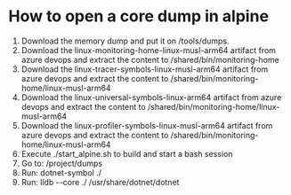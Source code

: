 How to open a core dump in alpine
=================================

1. Download the memory dump and put it on <home>/tools/dumps.
2. Download the linux-monitoring-home-linux-musl-arm64 artifact from azure devops and extract the content to <home>/shared/bin/monitoring-home
3. Download the linux-tracer-symbols-linux-musl-arm64 artifact from azure devops and extract the content to <home>/shared/bin/monitoring-home/linux-musl-arm64
4. Download the linux-universal-symbols-linux-arm64 artifact from azure devops and extract the content to <home>/shared/bin/monitoring-home/linux-musl-arm64
5. Download the linux-profiler-symbols-linux-musl-arm64 artifact from azure devops and extract the content to <home>/shared/bin/monitoring-home/linux-musl-arm64
6. Execute ./start_alpine.sh to build and start a bash session
7. Go to: /project/dumps
8. Run: dotnet-symbol ./<coredumpfile>
9. Run: lldb --core ./<coredumpfile> /usr/share/dotnet/dotnet
